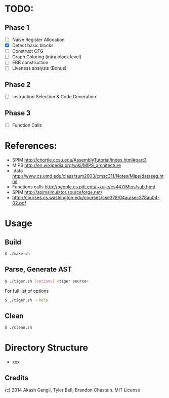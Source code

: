 # TODO:

## Phase 1
- [ ] Naive Register Allocation
- [x] Detect basic blocks
- [ ] Construct CFG
- [ ] Graph Coloring (intra block level)
- [ ] EBB construction
- [ ] Liveness analysis (Bonus)

## Phase 2
- [ ] Instruction Selection & Code Generation


## Phase 3
- [ ] Function Calls


# References:
* SPIM http://chortle.ccsu.edu/AssemblyTutorial/index.html#part3
* MIPS http://en.wikipedia.org/wiki/MIPS_architecture
* .data http://www.cs.umd.edu/class/sum2003/cmsc311/Notes/Mips/dataseg.html
* Functions calls http://people.cs.pitt.edu/~xujie/cs447/Mips/sub.html
* SPIM http://spimsimulator.sourceforge.net/ 
* http://courses.cs.washington.edu/courses/cse378/04au/sec378au04-02.pdf

# Usage

## Build

```sh
$ ./make.sh
```

## Parse, Generate AST

```sh
$ ./tiger.sh [options] <tiger source>
```

For full list of options
```sh
$ ./tiger.sh --help
```

## Clean

```sh
$ ./clean.sh
```

# Directory Structure

- xxx


## Credits
(c) 2014 Akash Gangil, Tyler Bell, Brandon Chastain. MIT License
